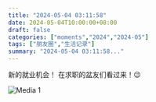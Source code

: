 ```yaml
---
title: "2024-05-04 03:11:58"
date: 2024-05-04T10:00:00+08:00
draft: false
categories: ["moments","2024","2024-05"]
tags: ["朋友圈","生活记录"]
summary: "2024-05-04 03:11:58..."
---
```


新的就业机会！
​在求职的盆友们看过来！😉

![Media 1](/Moments/photos/2024-05-04/202405040311580.jpg)

